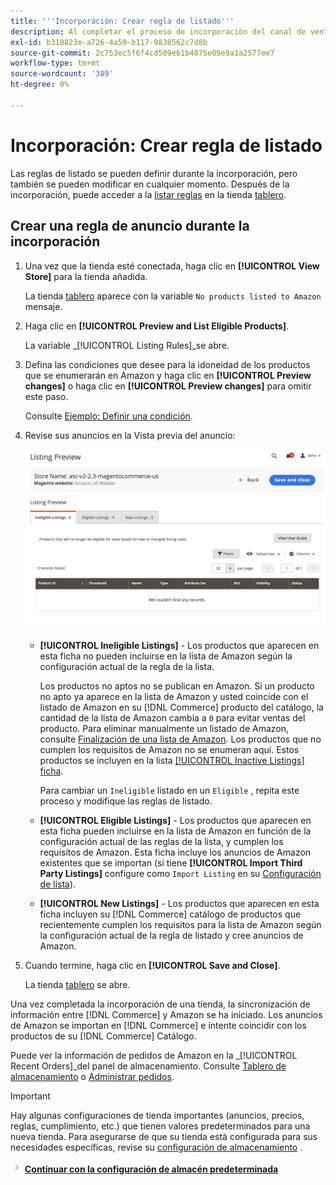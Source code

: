 ```yaml
---
title: '''Incorporación: Crear regla de listado'''
description: Al completar el proceso de incorporación del canal de ventas de Amazon, cree las reglas de listado iniciales para generar anuncios de Amazon para su [!DNL Commerce] productos.
exl-id: b318823e-a726-4a59-b117-9838562c7d8b
source-git-commit: 2c753ec5f6f4cd509e61b4875e09e9a1a2577ee7
workflow-type: tm+mt
source-wordcount: '389'
ht-degree: 0%

---
```


# Incorporación: Crear regla de listado

Las reglas de listado se pueden definir durante la incorporación, pero también se pueden modificar en cualquier momento. Después de la incorporación, puede acceder a la [listar reglas](./listing-rules.md) en la tienda [tablero](./amazon-store-dashboard.md).

## Crear una regla de anuncio durante la incorporación

1. Una vez que la tienda esté conectada, haga clic en **[!UICONTROL View Store]** para la tienda añadida.

   La tienda [tablero](./amazon-store-dashboard.md) aparece con la variable `No products listed to Amazon` mensaje.

1. Haga clic en **[!UICONTROL Preview and List Eligible Products]**.

   La variable _[!UICONTROL Listing Rules]_se abre.

1. Defina las condiciones que desee para la idoneidad de los productos que se enumerarán en Amazon y haga clic en **[!UICONTROL Preview changes]** o haga clic en **[!UICONTROL Preview changes]** para omitir este paso.

   Consulte [Ejemplo: Definir una condición](./ob-define-condition-example.md).

1. Revise sus anuncios en la Vista previa del anuncio:

   ![Vista previa del anuncio](assets/amazon-ob-listing-preview.png)

   - **[!UICONTROL Ineligible Listings]** - Los productos que aparecen en esta ficha no pueden incluirse en la lista de Amazon según la configuración actual de la regla de la lista.

      Los productos no aptos no se publican en Amazon. Si un producto no apto ya aparece en la lista de Amazon y usted coincide con el listado de Amazon en su [!DNL Commerce] producto del catálogo, la cantidad de la lista de Amazon cambia a `0` para evitar ventas del producto. Para eliminar manualmente un listado de Amazon, consulte [Finalización de una lista de Amazon](./end-listings-manually.md). Los productos que no cumplen los requisitos de Amazon no se enumeran aquí. Estos productos se incluyen en la lista [[!UICONTROL Inactive Listings] ficha](./inactive-listings.md).

      Para cambiar un `Ineligible` listado en un `Eligible` , repita este proceso y modifique las reglas de listado.

   - **[!UICONTROL Eligible Listings]** - Los productos que aparecen en esta ficha pueden incluirse en la lista de Amazon en función de la configuración actual de las reglas de la lista, y cumplen los requisitos de Amazon. Esta ficha incluye los anuncios de Amazon existentes que se importan (si tiene **[!UICONTROL Import Third Party Listings]** configure como `Import Listing` en su [Configuración de lista](./listing-settings.md)).

   - **[!UICONTROL New Listings]** - Los productos que aparecen en esta ficha incluyen su [!DNL Commerce] catálogo de productos que recientemente cumplen los requisitos para la lista de Amazon según la configuración actual de la regla de listado y cree anuncios de Amazon.

1. Cuando termine, haga clic en **[!UICONTROL Save and Close]**.

   La tienda [tablero](./amazon-store-dashboard.md) se abre.

Una vez completada la incorporación de una tienda, la sincronización de información entre [!DNL Commerce] y Amazon se ha iniciado. Los anuncios de Amazon se importan en [!DNL Commerce] e intente coincidir con los productos de su [!DNL Commerce] Catálogo.

Puede ver la información de pedidos de Amazon en la _[!UICONTROL Recent Orders]_del panel de almacenamiento. Consulte [Tablero de almacenamiento](./amazon-store-dashboard.md) o [Administrar pedidos](./managing-orders.md).

>[!IMPORTANT]
>
>Hay algunas configuraciones de tienda importantes (anuncios, precios, reglas, cumplimiento, etc.) que tienen valores predeterminados para una nueva tienda. Para asegurarse de que su tienda está configurada para sus necesidades específicas, revise su [configuración de almacenamiento](./default-store-settings.md) .

![Icono Siguiente](assets/btn-next.png) [**Continuar con la configuración de almacén predeterminada**](./default-store-settings.md)

